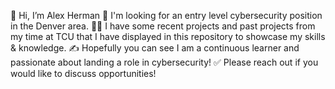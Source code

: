 👋 Hi, I’m Alex Herman
💼 I'm looking for an entry level cybersecurity position in the Denver area.
👨‍🏫 I have some recent projects and past projects from my time at TCU that I have displayed in this repository to showcase my skills & knowledge.
✍️ Hopefully you can see I am a continuous learner and passionate about landing a role in cybersecurity!
✅ Please reach out if you would like to discuss opportunities!
